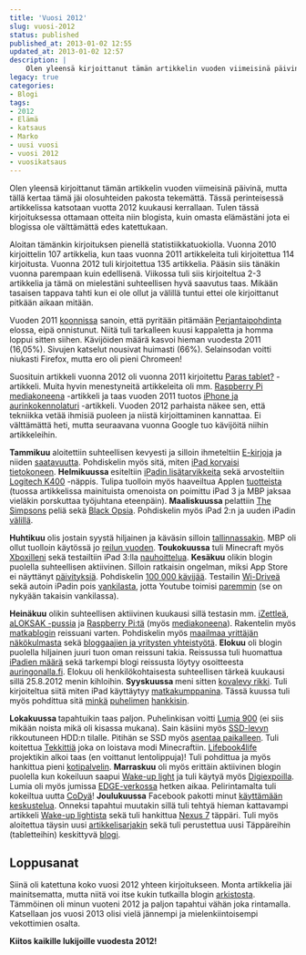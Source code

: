 ```yaml
---
title: 'Vuosi 2012'
slug: vuosi-2012
status: published
published_at: 2013-01-02 12:55
updated_at: 2013-01-02 12:57
description: |
    Olen yleensä kirjoittanut tämän artikkelin vuoden viimeisinä päivinä, mutta tällä kertaa tämä jäi olosuhteiden pakosta tekemättä. Tässä perinteisessä artikkelissa katsotaan vuotta 2012 kuukausi kerrallaan. Tulen tässä kirjoituksessa ottamaan otteita niin blogista, kuin omasta elämästäni jota ei blogissa ole välttämättä edes katettukaan. Aloitan tämänkin kirjoituksen pienellä statistiikkatuokiolla. Vuonna 2010 kirjoittelin 107 artikkelia, kun taas vuonna 2011… Jatka lukemista Vuosi 2012
legacy: true
categories:
- Blogi
tags:
- 2012
- Elämä
- katsaus
- Marko
- uusi vuosi
- vuosi 2012
- vuosikatsaus
---
```


<p>Olen yleensä kirjoittanut tämän artikkelin vuoden viimeisinä päivinä, mutta tällä kertaa tämä jäi olosuhteiden pakosta tekemättä. Tässä perinteisessä artikkelissa katsotaan vuotta 2012 kuukausi kerrallaan. Tulen tässä kirjoituksessa ottamaan otteita niin blogista, kuin omasta elämästäni jota ei blogissa ole välttämättä edes katettukaan.</p>
<p>Aloitan tämänkin kirjoituksen pienellä statistiikkatuokiolla. Vuonna 2010 kirjoittelin 107 artikkelia, kun taas vuonna 2011 artikkeleita tuli kirjoitettua 114 kirjoitusta. Vuonna 2012 tuli kirjoitettua 135 artikkelia. Pääsin siis tänäkin vuonna parempaan kuin edellisenä. Viikossa tuli siis kirjoiteltua 2-3 artikkelia ja tämä on mielestäni suhteellisen hyvä saavutus taas. Mikään tasaisen tappava tahti kun ei ole ollut ja välillä tuntui ettei ole kirjoittanut pitkään aikaan mitään.</p>
<p><!--more--></p>
<p>Vuoden 2011 <a href="https://markokaartinen.net/vuosi-2011/" target="_blank">koonnissa</a> sanoin, että pyritään pitämään <a href="https://markokaartinen.net/tag/perjantaipohdinta/" target="_blank">Perjantaipohdinta</a> elossa, eipä onnistunut. Niitä tuli tarkalleen kuusi kappaletta ja homma loppui sitten siihen. Kävijöiden määrä kasvoi hieman vuodesta 2011 (16,05%). Sivujen katselut nousivat huimasti (66%). Selainsodan voitti niukasti Firefox, mutta ero oli pieni Chromeen!</p>
<p>Suosituin artikkeli vuonna 2012 oli vuonna 2011 kirjoitettu <a title="Paras tablet?" href="https://markokaartinen.net/paras-tablet/" target="_blank">Paras tablet?</a> -artikkeli. Muita hyvin menestyneitä artikkeleita oli mm. <a href="https://markokaartinen.net/raspberry-pi-mediakoneena/" target="_blank">Raspberry Pi mediakoneena</a> -artikkeli ja taas vuoden 2011 tuotos <a href="https://markokaartinen.net/iphone-4-ja-aurinkokennolaturi/" target="_blank">iPhone ja aurinkokennolaturi</a> -artikkeli. Vuoden 2012 parhaista näkee sen, että tekniikka vetää ihmisiä puoleen ja niistä kirjoittaminen kannattaa. Ei välttämättä heti, mutta seuraavana vuonna Google tuo kävijöitä niihin artikkeleihin.</p>
<p><strong>Tammikuu</strong> aloitettiin suhteellisen kevyesti ja silloin ihmeteltiin <a href="https://markokaartinen.net/e-kirja-vai-oikea-kirja/" target="_blank">E-kirjoja</a> ja niiden <a href="https://markokaartinen.net/e-kirjat-mistahan-pirusta/" target="_blank">saatavuutta</a>. Pohdiskelin myös sitä, miten <a href="https://markokaartinen.net/ipad-2-tietokoneen-korvaajana/" target="_blank">iPad korvaisi tietokoneen</a>. <strong>Helmikuussa</strong><strong> </strong>esiteltiin <a href="https://markokaartinen.net/ipad-2-lisatarvikkeet/" target="_blank">iPadin lisätarvikkeita</a> sekä arvosteltiin <a href="https://markokaartinen.net/logitech-k400/" target="_blank">Logitech K400</a> -näppis. Tulipa tuolloin myös haaveiltua Applen <a href="https://markokaartinen.net/omena-paivassa-pitaa-nortin-tyytyvaisena/" target="_blank">tuotteista</a> (tuossa artikkelissa mainituista omenoista on poimittu iPad 3 ja MBP jaksaa vieläkin porskuttaa työjuhtana eteenpäin). <strong>Maaliskuussa</strong><strong> </strong>pelattiin <a href="https://markokaartinen.net/the-simpsons-tapped-out/" target="_blank">The Simpsons</a> peliä sekä <a href="https://markokaartinen.net/cod-black-ops/" target="_blank">Black Opsia</a>. Pohdiskelin myös iPad 2:n ja uuden iPadin <a href="https://markokaartinen.net/ipad-2-vai-uusi-ipad/" target="_blank">välillä</a>.</p>
<p><strong>Huhtikuu</strong> olis jostain syystä hiljainen ja käväsin silloin <a href="https://markokaartinen.net/pieni-katsaus/" target="_blank">tallinnassakin</a>. MBP oli ollut tuolloin käytössä jo <a href="https://markokaartinen.net/macbook-pro-yli-vuoden-jalkeen/" target="_blank">reilun vuoden</a>. <strong>Toukokuussa</strong> tuli Minecraft myös <a href="https://markokaartinen.net/minecraft-xboxille/" target="_blank">Xboxilleni</a> sekä testailtiin iPad 3:lla <a href="https://markokaartinen.net/ipad-3-nauhoitustestit/" target="_blank">nauhoittelua</a>. <strong>Kesäkuu</strong> olikin blogin puolella suhteellisen aktiivinen. Silloin ratkaisin ongelman, miksi App Store ei näyttänyt <a href="https://markokaartinen.net/mac-app-store-ei-nayta-paivityksia/" target="_blank">päivityksiä</a>. Pohdiskelin <a href="https://markokaartinen.net/100-000-kavijaa-tai-ei-kannata/" target="_blank">100 000 kävijää</a>. Testailin <a href="https://markokaartinen.net/kingston-wi-drive-16gb/" target="_blank">Wi-Driveä</a> sekä autoin iPadin pois <a href="https://markokaartinen.net/autetaan-ipad-pois-vankilasta/" target="_blank">vankilasta</a>, jotta Youtube toimisi <a href="https://markokaartinen.net/ipadin-youtube-videot-3g-yhteydella/" target="_blank">paremmin</a> (se on nykyään takaisin vankilassa).</p>
<p><strong>Heinäkuu</strong> olikin suhteellisen aktiivinen kuukausi sillä testasin mm. <a href="https://markokaartinen.net/izettle/" target="_blank">iZettleä</a>, <a href="https://markokaartinen.net/marko-testaa-aloksak-pussi/" target="_blank">aLOKSAK -pussia</a> ja <a href="https://markokaartinen.net/raspberry-pi/" target="_blank">Raspberry Pi:tä</a> (myös <a href="https://markokaartinen.net/raspberry-pi-mediakoneena/" target="_blank">mediakoneena</a>). Rakentelin myös <a href="https://markokaartinen.net/matkablogi/" target="_blank">matkablogin</a> reissuani varten. Pohdiskelin myös <a href="https://markokaartinen.net/maailmaa-yrittajan-silmin/" target="_blank">maailmaa yrittäjän näkökulmasta</a> sekä <a href="https://markokaartinen.net/bloggaajien-ja-yritysten-yhteistyo/" target="_blank">bloggaajien ja yritysten yhteistyötä</a>. <strong>Elokuu</strong> oli blogin puolella hiljainen juuri tuon oman reissuni takia. Reissussa tuli huomattua <a href="https://markokaartinen.net/ipad-siella-ipad-taalla-niita-on-joka-puolella/" target="_blank">iPadien määrä</a> sekä tarkempi blogi reissusta löytyy osoitteesta <a href="http://auringonalla.fi" target="_blank">auringonalla.fi</a>. Elokuu oli henkilökohtaisesta suhteellisen tärkeä kuukausi sillä 25.8.2012 menin kihloihin. <strong>Syyskuussa</strong><strong> </strong>meni sitten <a href="https://markokaartinen.net/kun-kovalevy-menee-rikki/" target="_blank">kovalevy rikki</a>. Tuli kirjoiteltua siitä miten iPad käyttäytyy <a href="https://markokaartinen.net/ipad-matkakumppanina/" target="_blank">matkakumppanina</a>. Tässä kuussa tuli myös pohdittua sitä <a href="https://markokaartinen.net/nokia-920-iphone-5-vai-samsung-galaxy-s-3/" target="_blank">minkä</a> <a href="https://markokaartinen.net/ostanko-iphone-5n/" target="_blank">puhelimen</a> <a href="https://markokaartinen.net/uusi-haastaja-kisaan/" target="_blank">hankkisin</a>.</p>
<p><strong>Lokakuussa </strong>tapahtuikin taas paljon. Puhelinkisan voitti <a href="https://markokaartinen.net/puhelinkisan-voitti/" target="_blank">Lumia 900</a> (ei siis mikään noista mikä oli kisassa mukana). Sain käsiini myös <a href="https://markokaartinen.net/samsung-256gb-830-series-ssd/" target="_blank">SSD-levyn</a> rikkoutuneen HDD:n tilalle. Pitihän se SSD myös <a href="https://markokaartinen.net/ssd-kiintolevyn-asennus-macbook-pro-lappariin/" target="_blank">asentaa paikalleen</a>. Tuli koitettua <a href="https://markokaartinen.net/tekkit-kun-tekniikka-tuli-minecraftiin/" target="_blank">Tekkittiä</a> joka on loistava modi Minecraftiin. <a href="https://markokaartinen.net/lifebook-uh572-unboxing/" target="_blank">Lifebook4life</a> projektikin alkoi taas (en voittanut lentolippuja)! Tuli pohdittua ja myös hankittua pieni <a href="https://markokaartinen.net/pienta-palvelinta-pohtimassa/" target="_blank">kotipalvelin</a>. <strong>Marraskuu</strong> oli myös erittäin aktiivinen blogin puolella kun kokeiluun saapui <a href="https://markokaartinen.net/kokeiluun-saapui-philips-wake-up-light/" target="_blank">Wake-up light</a> ja tuli käytyä myös <a href="https://markokaartinen.net/digiexpoilla/" target="_blank">Digiexpoilla</a>. Lumia oli myös jumissa <a href="https://markokaartinen.net/nokia-lumia-900-jumissa-edge-verkossa/" target="_blank">EDGE-verkossa</a> hetken aikaa. Pelirintamalta tuli kokeiltua uutta <a href="https://markokaartinen.net/call-of-duty-black-ops-2/" target="_blank">CoDyä</a>! <strong>Joulukuussa</strong> Facebook pakotti minut <a href="https://markokaartinen.net/facebook-yrittaa-pakottaa-minut-kayttamaan-keskustelua/" target="_blank">käyttämään keskustelua</a>. Onneksi tapahtui muutakin sillä tuli tehtyä hieman kattavampi artikkeli <a href="https://markokaartinen.net/kokeilussa-uusi-philips-wake-up-valo/" target="_blank">Wake-up lightista</a> sekä tuli hankittua <a href="https://markokaartinen.net/nexus-7-unboxaus-ja-ensivaikutelmat/" target="_blank">Nexus 7</a> täppäri. Tuli myös aloitettua täysin uusi <a href="https://markokaartinen.net/milla-toteutin-artikkelisarjan/" target="_blank">artikkelisarjakin</a> sekä tuli perustettua uusi Täppäreihin (tabletteihin) keskittyvä <a href="https://markokaartinen.net/tappari-fi/" target="_blank">blogi</a>.</p>
<h2>Loppusanat</h2>
<p>Siinä oli katettuna koko vuosi 2012 yhteen kirjoitukseen. Monta artikkelia jäi mainitsematta, mutta niitä voi itse kukin tutkailla blogin <a href="https://markokaartinen.net/arkisto/" target="_blank">arkistosta</a>. Tämmöinen oli minun vuoteni 2012 ja paljon tapahtui vähän joka rintamalla. Katsellaan jos vuosi 2013 olisi vielä jännempi ja mielenkiintoisempi vekottimien osalta.</p>
<p><strong>Kiitos kaikille lukijoille vuodesta 2012!</strong></p>